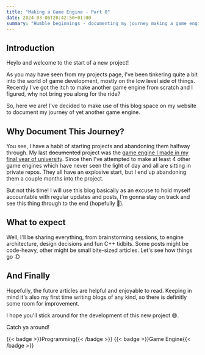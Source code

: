 ```yaml
---
title: "Making a Game Engine - Part 0"
date: 2024-03-06T20:42:50+01:00
summary: "Humble beginnings - documenting my journey making a game engine"
---
```


## Introduction

Heylo and welcome to the start of a new project!

As you may have seen from my projects page, I've been tinkering quite a bit into the world of game development, mostly on the low level side of things. Recently I've got the itch to make another game engine from scratch and I figured, why not bring you along for the ride?

So, here we are! I've decided to make use of this blog space on my website to document my journey of yet another game engine.

## Why Document This Journey?

You see, I have a habit of starting projects and abandoning them halfway through. My last ~~documented~~ project was the [game engine I made in my final year of university](https://arnavmehta3000.github.io/projects/proximityengine/). Since then I've attempted to make at least 4 other game engines which have never seen the light of day and all are sitting in private repos. They all have an explosive start, but I end up abandoning them a couple months into the project.

But not this time! I will use this blog basically as an excuse to hold myself accountable with regular updates and posts, I'm gonna stay on track and see this thing through to the end (hopefully 🤞).

## What to expect

Well, I'll be sharing everything, from brainstorming sessions, to engine architecture, design decisions and fun C++ tidbits. Some posts might be code-heavy, other might be small bite-sized articles. Let's see how things go :D

## And Finally

Hopefully, the future articles are helpful and enjoyable to read. Keeping in mind it's also my first time writing blogs of any kind, so there is definitly some room for improvement.

I hope you'll stick around for the development of this new project 😄.

Catch ya around!

<div style="display: flex; flex-wrap: wrap; gap: 10px;">
  {{< badge >}}Programming{{< /badge >}}
  {{< badge >}}Game Engine{{< /badge >}}
</div>
